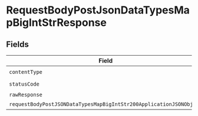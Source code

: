 # RequestBodyPostJsonDataTypesMapBigIntStrResponse


## Fields

| Field                                                                                                                                               | Type                                                                                                                                                | Required                                                                                                                                            | Description                                                                                                                                         |
| --------------------------------------------------------------------------------------------------------------------------------------------------- | --------------------------------------------------------------------------------------------------------------------------------------------------- | --------------------------------------------------------------------------------------------------------------------------------------------------- | --------------------------------------------------------------------------------------------------------------------------------------------------- |
| `contentType`                                                                                                                                       | *string*                                                                                                                                            | :heavy_check_mark:                                                                                                                                  | N/A                                                                                                                                                 |
| `statusCode`                                                                                                                                        | *number*                                                                                                                                            | :heavy_check_mark:                                                                                                                                  | N/A                                                                                                                                                 |
| `rawResponse`                                                                                                                                       | [AxiosResponse>](https://axios-http.com/docs/res_schema)                                                                                            | :heavy_minus_sign:                                                                                                                                  | N/A                                                                                                                                                 |
| `requestBodyPostJSONDataTypesMapBigIntStr200ApplicationJSONObject`                                                                                  | [RequestBodyPostJSONDataTypesMapBigIntStr200ApplicationJSON](../../models/operations/requestbodypostjsondatatypesmapbigintstr200applicationjson.md) | :heavy_minus_sign:                                                                                                                                  | OK                                                                                                                                                  |